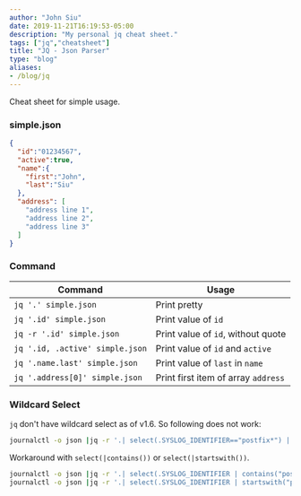 ```yaml
---
author: "John Siu"
date: 2019-11-21T16:19:53-05:00
description: "My personal jq cheat sheet."
tags: ["jq","cheatsheet"]
title: "JQ - Json Parser"
type: "blog"
aliases:
- /blog/jq
---
```

Cheat sheet for simple usage.
<!--more-->

### simple.json

```json
{
  "id":"01234567",
  "active":true,
  "name":{
    "first":"John",
    "last":"Siu"
  },
  "address": [
    "address line 1",
    "address line 2",
    "address line 3"
  ]
}
```

### Command

Command|Usage
---|---
`jq '.' simple.json`|Print pretty
`jq '.id' simple.json`|Print value of `id`
`jq -r '.id' simple.json`|Print value of `id`, without quote
`jq '.id, .active' simple.json`|Print value of `id` and `active`
`jq '.name.last' simple.json`|Print value of `last` in `name`
`jq '.address[0]' simple.json`|Print first item of array `address`

### Wildcard Select

`jq` don't have wildcard select as of v1.6. So following does not work:

```sh
journalctl -o json |jq -r '.| select(.SYSLOG_IDENTIFIER=="postfix*") | .SYSLOG_IDENTIFIER'
```

Workaround with `select(|contains())` or `select(|startswith())`.

```sh
journalctl -o json |jq -r '.| select(.SYSLOG_IDENTIFIER | contains("postfix")) | .SYSLOG_IDENTIFIER'
journalctl -o json |jq -r '.| select(.SYSLOG_IDENTIFIER | startswith("postfix")) | .SYSLOG_IDENTIFIER'
```